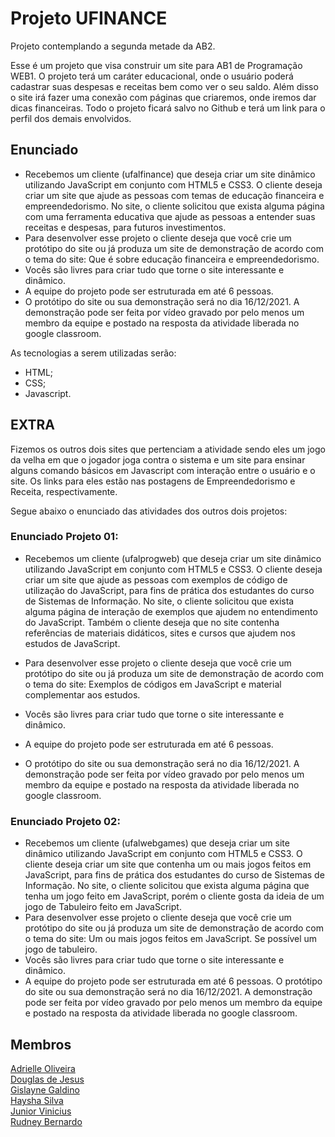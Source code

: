 # Projeto UFINANCE
Projeto contemplando a segunda metade da AB2.

Esse é um projeto que visa construir um site para AB1 de Programação WEB1. O projeto terá um caráter educacional, onde o usuário poderá cadastrar suas despesas e receitas bem como ver o seu saldo. Além disso o site irá fazer uma conexão com páginas que criaremos, onde iremos dar dicas financeiras. Todo o projeto ficará salvo no Github e terá um link para o perfil dos demais envolvidos.

## Enunciado

- Recebemos um cliente (ufalfinance) que deseja criar um site dinâmico utilizando JavaScript em conjunto com HTML5 e CSS3. O cliente deseja criar um site que ajude as pessoas com temas de educação financeira e empreendedorismo. No site, o cliente solicitou que exista alguma página com uma ferramenta educativa que ajude as pessoas a entender suas receitas e despesas, para futuros investimentos.
- Para desenvolver esse projeto o cliente deseja que você crie um protótipo do site ou já produza um site de demonstração de acordo com o tema do site: Que é sobre educação financeira e empreendedorismo.
- Vocês são livres para criar tudo que torne o site interessante e dinâmico.
- A equipe do projeto pode ser estruturada em até 6 pessoas.
- O protótipo do site ou sua demonstração será no dia 16/12/2021. A demonstração pode ser feita por vídeo gravado por pelo menos um membro da equipe e postado na resposta da atividade liberada no google classroom.

As tecnologias a serem utilizadas serão:

- HTML;
- CSS;
- Javascript.

## EXTRA

Fizemos os outros dois sites que pertenciam a atividade sendo eles um jogo da velha em que o jogador joga contra o sistema e um site para ensinar alguns comando básicos em Javascript com interação entre o usuário e o site. Os links para eles estão nas postagens de Empreendedorismo e Receita, respectivamente.

Segue abaixo o enunciado das atividades dos outros dois projetos:

### Enunciado Projeto 01:

- Recebemos um cliente (ufalprogweb) que deseja criar um site dinâmico utilizando JavaScript em conjunto com HTML5 e CSS3. O cliente deseja criar um site que ajude as pessoas com exemplos de código de utilização do JavaScript, para fins de prática dos estudantes do curso de Sistemas de Informação.  No site, o cliente solicitou que exista alguma página de interação de exemplos que ajudem no entendimento do JavaScript. Também o cliente deseja que no site contenha referências de materiais didáticos, sites e cursos que ajudem nos estudos de JavaScript.

- Para desenvolver esse projeto o cliente deseja que você crie um protótipo do site ou já produza um site de demonstração de acordo com o tema do site: Exemplos de códigos em JavaScript e material complementar aos estudos.
- Vocês são livres para criar tudo que torne o site interessante e dinâmico.
- A equipe do projeto pode ser estruturada em até 6 pessoas.
- O protótipo do site ou sua demonstração será no dia 16/12/2021. A demonstração pode ser feita por vídeo gravado por pelo menos um membro da equipe e postado na resposta da atividade liberada no google classroom.

### Enunciado Projeto 02:

- Recebemos um cliente (ufalwebgames) que deseja criar um site dinâmico utilizando JavaScript em conjunto com HTML5 e CSS3. O cliente deseja criar um site que contenha um ou mais jogos feitos em JavaScript, para fins de prática dos estudantes do curso de Sistemas de Informação.  No site, o cliente solicitou que exista alguma página que tenha um jogo feito em JavaScript, porém o cliente gosta da ideia de um jogo de Tabuleiro feito em JavaScript. 
- Para desenvolver esse projeto o cliente deseja que você crie um protótipo do site ou já produza um site de demonstração de acordo com o tema do site: Um ou mais jogos feitos em JavaScript. Se possível um jogo de tabuleiro.
- Vocês são livres para criar tudo que torne o site interessante e dinâmico.
- A equipe do projeto pode ser estruturada em até 6 pessoas.
O protótipo do site ou sua demonstração será no dia 16/12/2021. A demonstração pode ser feita por vídeo gravado por pelo menos um membro da equipe e postado na resposta da atividade liberada no google classroom.

## Membros
[Adrielle Oliveira](https://github.com/Adriellesantana)   
[Douglas de Jesus](https://github.com/SI-Douglas)    
[Gislayne Galdino](https://github.com/GislayneGaldino)      
[Haysha Silva](https://github.com/hayshakelly)    
[Junior Vinicius](https://github.com/JuniorTen)    
[Rudney Bernardo](https://github.com/RudneyBernardo)  
